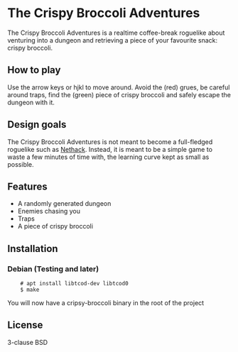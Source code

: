# The Crispy Broccoli Adventures
The Crispy Broccoli Adventures is a realtime coffee-break roguelike about
venturing into a dungeon and retrieving a piece of your favourite snack: crispy
broccoli.

## How to play
Use the arrow keys or hjkl to move around. Avoid the (red) grues, be careful
around traps, find the (green) piece of crispy broccoli and safely escape the
dungeon with it.

## Design goals
The Crispy Broccoli Adventures is not meant to become a full-fledged roguelike
such as [Nethack](http://nethack.org). Instead, it is meant to be a simple game
to waste a few minutes of time with, the learning curve kept as small as
possible.

## Features
- A randomly generated dungeon
- Enemies chasing you
- Traps
- A piece of crispy broccoli

## Installation
### Debian (Testing and later)

        # apt install libtcod-dev libtcod0
        $ make

You will now have a cripsy-broccoli binary in the root of the project

## License
3-clause BSD
